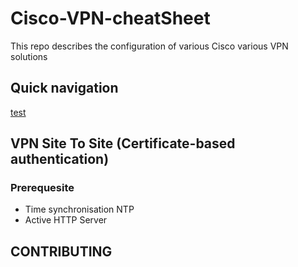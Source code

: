# Cisco-VPN-cheatSheet

This repo describes the configuration of various Cisco various VPN solutions

## Quick navigation

[test](CONTRIBUTING)

## VPN Site To Site (Certificate-based authentication)

### Prerequesite

- Time synchronisation NTP
- Active HTTP Server

## CONTRIBUTING


